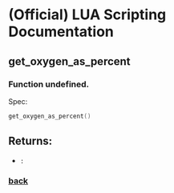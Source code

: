 
# (Official) LUA Scripting Documentation

## get_oxygen_as_percent

### Function undefined.

Spec:
```lua
get_oxygen_as_percent()
```
## Returns:
- `:` 
### [back](../other)
